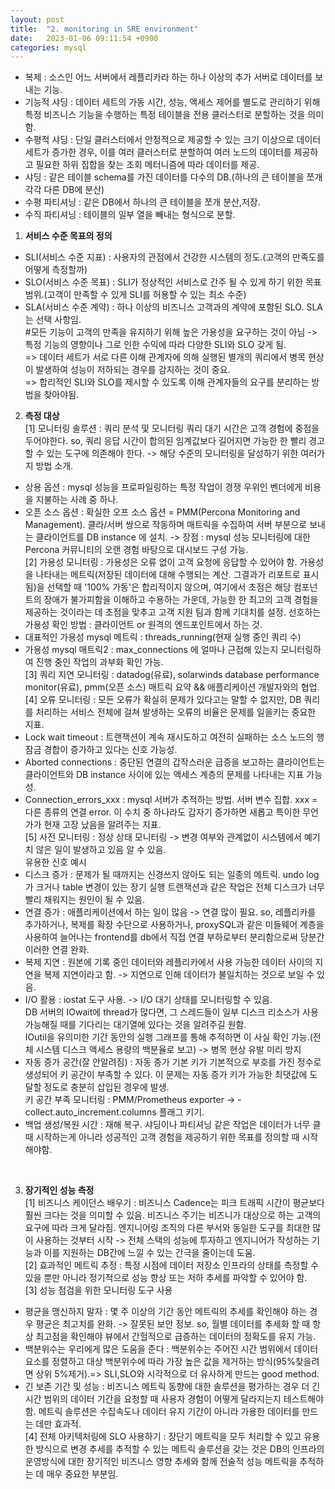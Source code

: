 ```yaml
---
layout: post
title:  "2. monitoring in SRE environment"
date:   2023-01-06 09:11:54 +0900
categories: mysql
---
```

* 복제 : 소스인 어느 서버에서 레플리카라 하는 하나 이상의 추가 서버로 데이터를 보내는 기능.  
* 기능적 샤딩 : 데이터 세트의 가동 시간, 성능, 액세스 제어를 별도로 관리하기 위해 특정 비즈니스 기능을 수행하는 특정 테이블을 전용 클러스터로 분할하는 것을 의미함.
* 수평적 샤딩 : 단일 클러스터에서 안정적으로 제공할 수 있는 크기 이상으로 데이터 세트가 증가한 경우, 이를 여러 클러스터로 분할하여 여러 노드의 데이터를 제공하고 필요한 하위 집합을 찾는 조회 메터니즘에 따라 데이터를 제공.  
* 샤딩 : 같은 테이블 schema를 가진 데이터를 다수의 DB.(하나의 큰 테이블을 쪼개 각각 다른 DB에 분산)
* 수평 파티셔닝 : 같은 DB에서 하나의 큰 테이블을 쪼개 분산,저장.
* 수직 파티셔닝 : 테이블의 일부 열을 빼내는 형식으로 분할.
1. **서비스 수준 목표의 정의** 
- SLI(서비스 수준 지표) : 사용자의 관점에서 건강한 시스템의 정도.(고객의 만족도를 어떻게 측정할까)
- SLO(서비스 수준 목표) : SLI가 정상적인 서비스로 간주 될 수 있게 하기 위한 목표 범위.(고객이 만족할 수 있게 SLI를 허용할 수 있는 최소 수준)
- SLA(서비스 수준 계약) : 하나 이상의 비즈니스 고객과의 계약에 포함된 SLO. SLA는 선택 사항임.  
#모든 기능이 고객의 만족을 유지하기 위해 높은 가용성을 요구하는 것이 아님 -> 특정 기능의 영향이나 그로 인한 수익에 따라 다양한 SLI와 SLO 갖게 됨. <br/>=> 데이터 세트가 서로 다른 이해 관계자에 의해 실행된 별개의 쿼리에서 병목 현상이 발생하여 성능이 저하되는 경우를 감지하는 것이 중요.<br/> => 합리적인 SLI와 SLO를 제시할 수 있도록 이해 관계자들의 요구를 분리하는 방법을 찾아야됨.  
    
2. **측정 대상**  
[1] 모니터링 솔루션 : 쿼리 분석 및 모니터링 쿼리 대기 시간은 고객 경험에 중점을 두어야한다. so, 쿼리 응답 시간이 합의된 임계값보다 길어지면 가능한 한 빨리 경고할 수 있는 도구에 의존해야 한다.  -> 해당 수준의 모니터링을 달성하기 위한 여러가지 방법 소개.
- 상용 옵션 : mysql 성능을 프로파일링하는 특정 작업이 경쟁 우위인 벤더에게 비용을 지불하는 사례 중 하나.
- 오픈 소스 옵션 : 확실한 오프 소스 옵션 = PMM(Percona Monitoring and Management). 클라/서버 쌍으로 작동하며 매트릭을 수집하여 서버 부분으로 보내는 클라이언트를 DB instance 에 설치. -> 장점 : mysql 성능 모니터링에 대한 Percona 커뮤니티의 오랜 경험 바탕으로 대시보드 구성 가능.<br/>
[2] 가용성 모니터링 : 가용성은 오류 없이 고객 요청에 응답할 수 있어야 함. 가용성을 나타내는 메트릭(저장된 데이터에 대해 수행되는 계산. 그결과가 리포트로 표시됨)을 선택할 때 '100% 가동'은 합리적이지 않으며, 여기에서 초점은 해당 컴포넌트의 장애가 불가피함을 이해하고 수용하는 가운데, 가능한 한 최고의 고객 경험을 제공하는 것이라는 데 초점을 맞추고 고객 지원 팀과 함께 기대치를 설정. 선호하는 가용성 확인 방법 : 클라이언트 or 원격의 엔드포인트에서 하는 것. 
 - 대표적인 가용성 mysql 메트릭 : threads_running(현재 실행 중인 쿼리 수)
 - 가용성 mysql 매트릭2 : max_connections 에 얼마나 근접해 있는지 모니터링하여 진행 중인 작업의 과부화 확인 가능. <br/>
[3] 쿼리 지연 모니터링 : datadog(유료), solarwinds database performance monitor(유료), pmm(오픈 소스) 매트릭 요약 && 애플리케이션 개발자와의 협업. <br/>
[4] 오류 모니터링 : 모든 오류가 확실히 문제가 있다고는 말할 수 없지만, DB 쿼리를 처리하는 서비스 전체에 걸쳐 발생하는 오류의 비율은 문제를 일을키는 중요한 지표. 
 - Lock wait timeout : 트랜잭션이 계속 재시도하고 여전히 실패하는 소스 노드의 행 잠금 경합이 증가하고 있다는 신호 가능성.
 - Aborted connections : 중단된 연결의 갑작스러운 급증을 보고하는 클라이언트는 클라이언트와 DB instance 사이에 있는 액세스 계층의 문제를 나타내는 지표 가능성.
 - Connection_errors_xxx : mysql 서버가 추적하는 방법. 서버 변수 집합. xxx = 다른 종류의 연결 error. 이 수치 중 하나라도 갑자기 증가하면 새롭고 특이한 무언가가 현재 고장 났음을 알려주는 지표.<br/>
[5] 사전 모니터링 : 정상 상태 모니터링 -> 변경 여부와 관계없이 시스템에서 예기치 않은 일이 발생하고 있음 알 수 있음.<br/>
유용한 신호 예시
 - 디스크 증가 : 문제가 될 때까지는 신경쓰지 않아도 되는 일종의 메트릭. undo log가 크거나 table 변경이 있는 장기 실행 트랜잭션과 같은 작업은 전체 디스크가 너무 빨리 채워지는 원인이 될 수 있음.
 - 연결 증가 : 애플리케이션에서 하는 일이 많음 -> 연결 많이 필요. so, 레플리카를 추가하거나, 복제를 확장 수단으로 사용하거나, proxySQL과 같은 미들웨어 계층을 사용하여 늘어나는 frontend를 db에서 직접 연결 부하로부터 분리함으로써 당분간 이러한 연결 완화. 
 - 복제 지연 : 원본에 기록 중인 데이터와 레플리카에서 사용 가능한 데이터 사이의 지연을 복제 지연이라고 함. -> 지연으로 인해 데이터가 불일치하는 것으로 보일 수 있음. 
 - I/O 활용 : iostat 도구 사용. -> I/O 대기 상태를 모니터링할 수 있음. <br/> DB 서버의 IOwait에 thread가 많다면, 그 스레드들이 일부 디스크 리소스가 사용 가능해질 때를 기다리는 대기열에 있다는 것을 알려주길 원함. <br/> IOutil을 유의미한 기간 동안의 실행 그래프를 통해 추적하면 이 사실 확인 가능.(전체 시스템 디스크 액세스 용량의 백분율로 보고) -> 병목 현상 유발 미리 방지
 - 자동 증가 공간(잘 안알려짐) : 자동 증가 기본 키가 기본적으로 부호를 가진 정수로 생성되어 키 공간이 부족할 수 있다. 이 문제는 자동 증가 키가 가능한 최댓값에 도달할 정도로 충분히 삽입된 경우에 발생. <br/>
 키 공간 부족 모니터링 : PMM/Prometheus exporter -> -collect.auto_increment.columns 플래그 키기.
 - 백업 생성/복원 시간 : 재해 복구. 샤딩이나 파티셔닝 같은 작업은 데이터가 너무 클 때 시작하는게 아니라 성공적인 고객 경험을 제공하기 위한 목표를 정의할 때 시작해야함.
<br/>

3. **장기적인 성능 측정**   
[1] 비즈니스 케이던스 배우기 : 비즈니스 Cadence는 피크 트래픽 시간이 평균보다 훨씬 크다는 것을 의미할 수 있음. 비즈니스 주기는 비즈니가 대상으로 하는 고객의 요구에 따라 크게 달라짐. 엔지니어링 조직의 다른 부서와 동일한 도구를 최대한 많이 사용하는 것부터 시작 -> 전체 스택의 성능에 투자하고 엔지니어가 작성하는 기능과 이를 지원하는 DB간에 느낄 수 있는 간극을 줄이는데 도움. <br/>
[2] 효과적인 메트릭 추정 : 특정 시점에 데이터 저장소 인프라의 상태를 측정할 수 있을 뿐만 아니라 정기적으로 성능 향상 또는 저하 추세를 파악할 수 있어야 함. <br/>
[3] 성능 점검을 위한 모니터링 도구 사용
 - 평균을 맹신하지 말자 : 몇 주 이상의 기간 동안 메트릭의 추세를 확인해야 하는 경우 평균은 최고치를 완화. -> 잘못된 보안 정보. so, 월별 데이터를 추세화 할 때 항상 최고점을 확인해야 뷰에서 간헐적으로 급증하는 데이터의 정확도를 유지 가능. 
 - 백분위수는 우리에게 많은 도움을 준다 : 백분위수는 주어진 시간 범위에서 데이터 요소를 정렬하고 대상 백분위수에 따라 가장 높은 값을 제거하는 방식(95%찾을려면 상위 5%제거).=> SLI,SLO와 시각적으로 더 유사하게 만드는 good method. 
 - 긴 보존 기간 및 성능 : 비즈니스 메트릭 동향에 대한 솔루션을 평가하는 경우 더 긴 시간 범위의 데이터 기간을 요청할 때 사용자 경험이 어떻게 달라지는지 테스트해야함. 메트릭 솔루션은 수집속도나 데이터 유지 기간이 아니라 가용한 데이터를 만드는 데만 효과적. <br/>
[4] 전체 아키텍처링에 SLO 사용하기 : 장단기 메트릭을 모두 처리할 수 있고 유용한 방식으로 변경 추세를 추적할 수 있는 메트릭 솔루션을 갖는 것은 DB의 인프라의 운영방식에 대한 장기적인 비즈니스 영향 추세와 함께 전술적 성능 메트릭을 추적하는 데 매우 중요한 부분임.